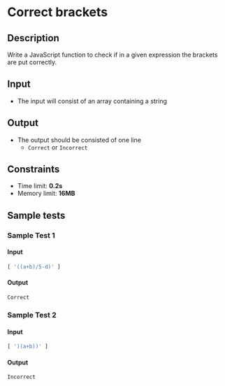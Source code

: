 ﻿# Correct brackets

## Description
Write a JavaScript function to check if in a given expression the brackets are put correctly.

## Input
- The input will consist of an array containing a string

## Output
- The output should be consisted of one line
  - `Correct` or `Incorrect`

## Constraints
- Time limit: **0.2s**
- Memory limit: **16MB**

## Sample tests

### Sample Test 1

#### Input
```js
[ '((a+b)/5-d)' ]
```

#### Output
```
Correct
```

### Sample Test 2

#### Input
```js
[ ')(a+b))' ]
```

#### Output
```
Incorrect
```

